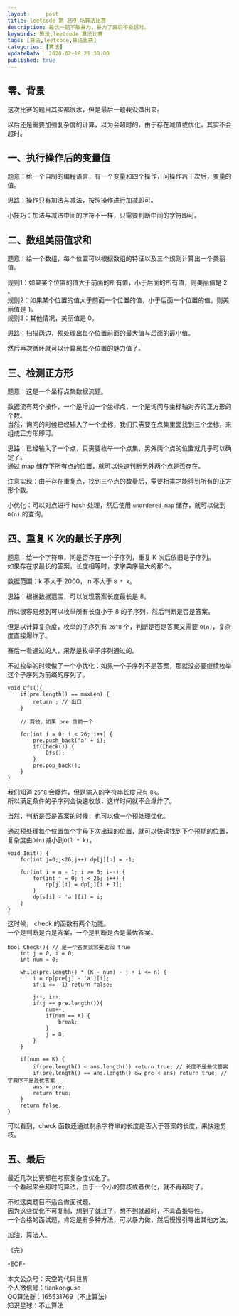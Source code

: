 ```yaml
---   
layout:     post  
title: leetcode 第 259 场算法比赛  
description: 最优一题不敢暴力，暴力了真的不会超时。     
keywords: 算法,leetcode,算法比赛  
tags: [算法,leetcode,算法比赛]    
categories: [算法]  
updateData:  2020-02-18 21:30:00  
published: true  
---  
```



## 零、背景  


这次比赛的题目其实都很水，但是最后一题我没做出来。  


以后还是需要加强复杂度的计算，以为会超时的，由于存在减值或优化，其实不会超时。  


## 一、执行操作后的变量值  


题意：给一个自制的编程语言，有一个变量和四个操作，问操作若干次后，变量的值。  


思路：操作只有加法与减法，按照操作进行加减即可。  


小技巧：加法与减法中间的字符不一样，只需要判断中间的字符即可。  


## 二、数组美丽值求和  


题意：给一个数组，每个位置可以根据数组的特征以及三个规则计算出一个美丽值。  


规则1：如果某个位置的值大于前面的所有值，小于后面的所有值，则美丽值是 2 。  
规则2：如果某个位置的值大于前面一个位置的值，小于后面一个位置的值，则美丽值是 1。  
规则3：其他情况，美丽值是 0。  


思路：扫描两边，预处理出每个位置前面的最大值与后面的最小值。    


然后再次循环就可以计算出每个位置的魅力值了。  


## 三、检测正方形  


题意：这是一个坐标点集数据流题。  


数据流有两个操作，一个是增加一个坐标点，一个是询问与坐标轴对齐的正方形的个数。  
当然，询问的时候已经输入了一个坐标，我们只需要在点集里面找到三个坐标，来组成正方形即可。  


思路：已经输入了一个点，只需要枚举一个点集，另外两个点的位置就几乎可以确定了。  
通过 map 储存下所有点的位置，就可以快速判断另外两个点是否存在。  


注意实现：由于存在重复点，找到三个点的数量后，需要相乘才能得到所有的正方形个数。  



小优化：可以对点进行 hash 处理，然后使用 `unordered_map` 储存，就可以做到 `O(n)` 的查询。  


## 四、重复 K 次的最长子序列  


题意：给一个字符串，问是否存在一个子序列，重复 K 次后依旧是子序列。  
如果存在求最长的答案，长度相等时，求字典序最大的那个。  


数据范围：k 不大于 2000， n 不大于 `8 * k`。  


思路：根据数据范围，可以发现答案长度最长是 8。  


所以很容易想到可以枚举所有长度小于 8 的子序列，然后判断是否是答案。  


但是以计算复杂度，枚举的子序列有 `26^8` 个，判断是否是答案又需要 `O(n)`，复杂度直接爆炸了。  


赛后一看通过的人，果然是枚举子序列通过的。  


不过枚举的时候做了一个小优化：如果一个子序列不是答案，那就没必要继续枚举这个子序列为前缀的序列了。  


```
void Dfs(){
    if(pre.length() == maxLen) {
        return ; // 出口
    }
    
    // 剪枝，如果 pre 目前一个
    
    for(int i = 0; i < 26; i++) {
        pre.push_back('a' + i);
        if(Check()) {
            Dfs();
        }
        pre.pop_back();
    }
}
```


我们知道 `26^8` 会爆炸，但是输入的字符串长度只有 `8k`。  
所以满足条件的子序列会快速收敛，这样时间就不会爆炸了。  


当然，判断是否是答案的时候，也可以做一个预处理优化。  


通过预处理每个位置每个字母下次出现的位置，就可以快读找到下个预期的位置，复杂度由`O(n)`减小到`O(l * k)`。  


```
void Init() {
    for(int j=0;j<26;j++) dp[j][n] = -1;
    
    for(int i = n - 1; i >= 0; i--) {
        for(int j = 0; j < 26; j++) {
            dp[j][i] = dp[j][i + 1];
        }
        dp[s[i] - 'a'][i] = i;
    }
}
```


这时候， check 的函数有两个功能。  
一个是判断是否是答案，一个是判断是否是最优答案。  


```
bool Check(){ // 是一个答案就需要返回 true
    int j = 0, i = 0;
    int num = 0;
    
    while(pre.length() * (K - num) - j + i <= n) {
        i = dp[pre[j] - 'a'][i];
        if(i == -1) return false;
        
        j++, i++;
        if(j == pre.length()){
            num++;
            if(num == K) {
                break;
            }
            j = 0;
        }
    }
    
    if(num == K) {
        if(pre.length() < ans.length()) return true; // 长度不是最优答案
        if(pre.length() == ans.length() && pre < ans) return true; // 字典序不是最优答案
        ans = pre;
        return true;
    }
    return false;
}
```


可以看到，check 函数还通过剩余字符串的长度是否大于答案的长度，来快速剪枝。  


## 五、最后  



最近几次比赛都在考察复杂度优化了。  
一个看起来会超时的算法，由于一个小的剪枝或者优化，就不再超时了。  


不过这类题目不适合做面试题。  
因为这些优化不可复制，想到了就过了，想不到就超时，不具备推导性。  
一个合格的面试题，肯定是有多种方法，可以暴力做，然后慢慢引导出其他方法。  



加油，算法人。  


《完》  


-EOF-  



本文公众号：天空的代码世界  
个人微信号：tiankonguse  
QQ算法群：165531769（不止算法）  
知识星球：不止算法  

